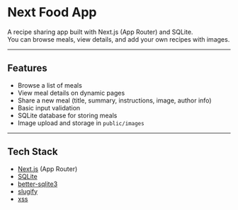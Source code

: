 

# Next Food App

A recipe sharing app built with Next.js (App Router) and SQLite.  
You can browse meals, view details, and add your own recipes with images.

---

## Features

- Browse a list of meals
- View meal details on dynamic pages
- Share a new meal (title, summary, instructions, image, author info)
- Basic input validation
- SQLite database for storing meals
- Image upload and storage in `public/images`

---

## Tech Stack

- [Next.js](https://nextjs.org/) (App Router)
- [SQLite](https://www.sqlite.org/)
- [better-sqlite3](https://github.com/WiseLibs/better-sqlite3)
- [slugify](https://www.npmjs.com/package/slugify)
- [xss](https://www.npmjs.com/package/xss)
